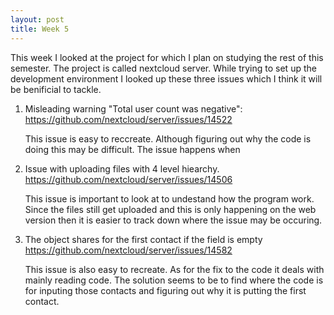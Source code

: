 ```yaml
---
layout: post
title: Week 5
---
```



This week I looked at the project for which I plan on studying the rest of this semester. The project is called nextcloud server. While trying to set up the development environment I looked up these three issues which I think it will be benificial to tackle.

1. Misleading warning "Total user count was negative":
https://github.com/nextcloud/server/issues/14522


	This issue is easy to reccreate. Although figuring out why the code is doing this may be difficult. The issue happens when 
	
2. Issue with uploading files with 4 level hiearchy. 
https://github.com/nextcloud/server/issues/14506
	
	This issue is important to look at to undestand how the program work. Since the files still get uploaded and this is only happening on the web version then it is easier to track down where the issue may be occuring. 
	
3. The object shares for the first contact if the field is empty
https://github.com/nextcloud/server/issues/14582

	This issue is also easy to recreate. As for the fix to the code it deals with mainly reading code. The solution seems to be to find where the code is for inputing those contacts and figuring out why it is putting the first contact.
	
